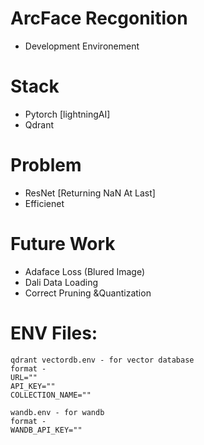 # ArcFace Recgonition

- Development Environement

# Stack

- Pytorch [lightningAI]
- Qdrant

# Problem

- ResNet [Returning NaN At Last]
- Efficienet

# Future Work

- Adaface Loss (Blured Image)
- Dali Data Loading
- Correct Pruning &Quantization

# ENV Files:

```
qdrant vectordb.env - for vector database
format -
URL=""
API_KEY=""
COLLECTION_NAME=""
```

```
wandb.env - for wandb
format -
WANDB_API_KEY=""
```
